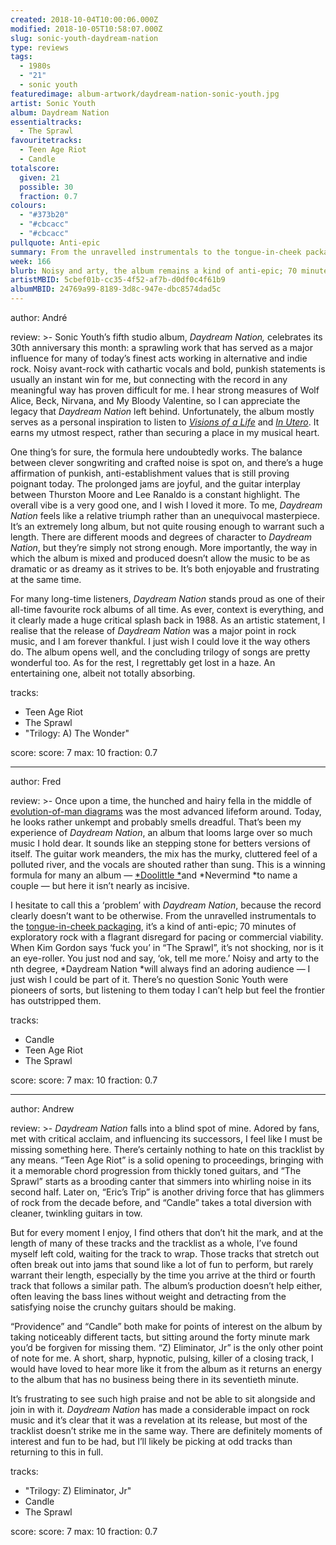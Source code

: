 ```yaml
---
created: 2018-10-04T10:00:06.000Z
modified: 2018-10-05T10:58:07.000Z
slug: sonic-youth-daydream-nation
type: reviews
tags:
  - 1980s
  - "21"
  - sonic youth
featuredimage: album-artwork/daydream-nation-sonic-youth.jpg
artist: Sonic Youth
album: Daydream Nation
essentialtracks:
  - The Sprawl
favouritetracks:
  - Teen Age Riot
  - Candle
totalscore:
  given: 21
  possible: 30
  fraction: 0.7
colours:
  - "#373b20"
  - "#cbcacc"
  - "#cbcacc"
pullquote: Anti-epic
summary: From the unravelled instrumentals to the tongue-in-cheek packaging, it’s a kind of anti-epic; 70 minutes of exploratory rock with a flagrant disregard for pacing or commercial viability.
week: 166
blurb: Noisy and arty, the album remains a kind of anti-epic; 70 minutes of exploratory rock with a flagrant disregard for pacing or commercial viability.
artistMBID: 5cbef01b-cc35-4f52-af7b-d0df0c4f61b9
albumMBID: 24769a99-8189-3d8c-947e-dbc8574dad5c
---
```

author: André

review: >-
  Sonic Youth’s fifth studio album, *Daydream Nation,* celebrates its 30th anniversary this month: a sprawling work that has served as a major influence for many of today’s finest acts working in alternative and indie rock. Noisy avant-rock with cathartic vocals and bold, punkish statements is usually an instant win for me, but connecting with the record in any meaningful way has proven difficult for me. I hear strong measures of Wolf Alice, Beck, Nirvana, and My Bloody Valentine, so I can appreciate the legacy that *Daydream Nation* left behind. Unfortunately, the album mostly serves as a personal inspiration to listen to [*Visions of a Life*](<reviews/wolf-alice-visions-of-a-life/>) and [*In Utero*](<reviews/nirvana-in-utero/>). It earns my utmost respect, rather than securing a place in my musical heart.

  One thing’s for sure, the formula here undoubtedly works. The balance between clever songwriting and crafted noise is spot on, and there’s a huge affirmation of punkish, anti-establishment values that is still proving poignant today. The prolonged jams are joyful, and the guitar interplay between Thurston Moore and Lee Ranaldo is a constant highlight. The overall vibe is a very good one, and I wish I loved it more. To me, *Daydream Nation* feels like a relative triumph rather than an unequivocal masterpiece. It’s an extremely long album, but not quite rousing enough to warrant such a length. There are different moods and degrees of character to *Daydream Nation*, but they’re simply not strong enough. More importantly, the way in which the album is mixed and produced doesn’t allow the music to be as dramatic or as dreamy as it strives to be. It’s both enjoyable and frustrating at the same time.

  For many long-time listeners, *Daydream Nation* stands proud as one of their all-time favourite rock albums of all time. As ever, context is everything, and it clearly made a huge critical splash back in 1988. As an artistic statement, I realise that the release of *Daydream Nation* was a major point in rock music, and I am forever thankful. I just wish I could love it the way others do. The album opens well, and the concluding trilogy of songs are pretty wonderful too. As for the rest, I regrettably get lost in a haze. An entertaining one, albeit not totally absorbing.

tracks:
  - Teen Age Riot
  - ­­The Sprawl
  - "­­Trilogy: A) The Wonder"

score:
  score: 7
  max: 10
  fraction: 0.7

---
author: Fred

review: >-
  Once upon a time, the hunched and hairy fella in the middle of [evolution-of-man diagrams](<https://en.wikipedia.org/wiki/March_of_Progress>) was the most advanced lifeform around. Today, he looks rather unkempt and probably smells dreadful. That’s been my experience of *Daydream Nation*, an album that looms large over so much music I hold dear. It sounds like an stepping stone for betters versions of itself. The guitar work meanders, the mix has the murky, cluttered feel of a polluted river, and the vocals are shouted rather than sung. This is a winning formula for many an album — [*Doolittle *](<reviews/pixies-doolittle/>)and *Nevermind *to name a couple — but here it isn’t nearly as incisive.

  I hesitate to call this a ‘problem’ with *Daydream Nation*, because the record clearly doesn’t want to be otherwise. From the unravelled instrumentals to the [tongue-in-cheek packaging](<https://gizmodo.com/sonic-youths-daydream-nation-art-had-an-odd-led-zeppel-1448098258>), it’s a kind of anti-epic; 70 minutes of exploratory rock with a flagrant disregard for pacing or commercial viability. When Kim Gordon says ‘fuck you’ in “The Sprawl”, it’s not shocking, nor is it an eye-roller. You just nod and say, ‘ok, tell me more.’ Noisy and arty to the nth degree, *Daydream Nation *will always find an adoring audience — I just wish I could be part of it. There’s no question Sonic Youth were pioneers of sorts, but listening to them today I can’t help but feel the frontier has outstripped them.

tracks:
  - Candle
  - ­­Teen Age Riot
  - ­­The Sprawl

score:
  score: 7
  max: 10
  fraction: 0.7

---
author: Andrew

review: >-
  *Daydream Nation* falls into a blind spot of mine. Adored by fans, met with critical acclaim, and influencing its successors, I feel like I must be missing something here. There’s certainly nothing to hate on this tracklist by any means. “Teen Age Riot” is a solid opening to proceedings, bringing with it a memorable chord progression from thickly toned guitars, and “The Sprawl” starts as a brooding canter that simmers into whirling noise in its second half. Later on, “Eric’s Trip” is another driving force that has glimmers of rock from the decade before, and “Candle” takes a total diversion with cleaner, twinkling guitars in tow.

  But for every moment I enjoy, I find others that don’t hit the mark, and at the length of many of these tracks and the tracklist as a whole, I’ve found myself left cold, waiting for the track to wrap. Those tracks that stretch out often break out into jams that sound like a lot of fun to perform, but rarely warrant their length, especially by the time you arrive at the third or fourth track that follows a similar path. The album’s production doesn’t help either, often leaving the bass lines without weight and detracting from the satisfying noise the crunchy guitars should be making.

  “Providence” and “Candle” both make for points of interest on the album by taking noticeably different tacts, but sitting around the forty minute mark you’d be forgiven for missing them. “Z) Eliminator, Jr” is the only other point of note for me. A short, sharp, hypnotic, pulsing, killer of a closing track, I would have loved to hear more like it from the album as it returns an energy to the album that has no business being there in its seventieth minute.

  It’s frustrating to see such high praise and not be able to sit alongside and join in with it. *Daydream Nation* has made a considerable impact on rock music and it’s clear that it was a revelation at its release, but most of the tracklist doesn’t strike me in the same way. There are definitely moments of interest and fun to be had, but I’ll likely be picking at odd tracks than returning to this in full.

tracks:
  - "Trilogy: Z) Eliminator, Jr"
  - ­­Candle
  - ­­The Sprawl
  
score:
  score: 7
  max: 10
  fraction: 0.7
